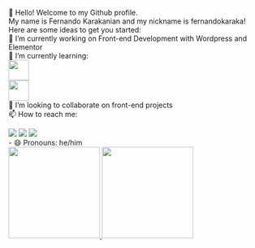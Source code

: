 👋 Hello! Welcome to my Github profile.<br>
My name is Fernando Karakanian and my nickname is fernandokaraka!<br>
Here are some ideas to get you started:<br>
🔭 I’m currently working on Front-end Development with Wordpress and Elementor<br>
🌱 I’m currently learning:<br>
<img loading="lazy"  src="https://cdn.jsdelivr.net/gh/devicons/devicon/icons/react/react-original.svg" width="40" height="40"/>       
<img loading="lazy" src="https://cdn.jsdelivr.net/gh/devicons/devicon/icons/javascript/javascript-original.svg" width="40" height="40"/>       
👯 I’m looking to collaborate on front-end projects<br>
📫 How to reach me:
<br>
<div>
<a href="https://www.instagram.com/fernandokaraka/" target="_blank"><img loading="lazy" src="https://img.shields.io/badge/-Instagram-%23E4405F?style=for-the-badge&logo=instagram&logoColor=white" target="_blank"></a>
<a href = "mailto:fernando@karakanian.com.br"><img loading="lazy" src="https://img.shields.io/badge/Gmail-D14836?style=for-the-badge&logo=gmail&logoColor=white" target="_blank"></a>
<a href="https://www.linkedin.com/in/fernando-karakanian-melo-657023162/" target="_blank"><img loading="lazy" src="https://img.shields.io/badge/-LinkedIn-%230077B5?style=for-the-badge&logo=linkedin&logoColor=white" target="_blank"></a>   
</div>
- 😄 Pronouns: he/him
<br>
<div>
<a href="https://github.com/seu-usuário-aqui">
<img loading="lazy" height="180em" src="https://github-readme-stats.vercel.app/api/top-langs/?username=fernandokaraka&layout=compact&langs_count=7&theme=dracula"/>
<img loading="lazy" height="180em" src="https://github-readme-stats.vercel.app/api?fernandokaraka-aqui&show_icons=true&theme=dracula&include_all_commits=true&count_private=true"/>
</div>
